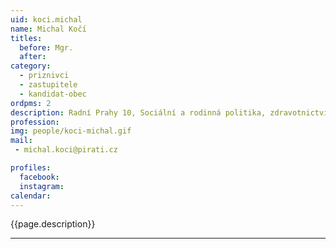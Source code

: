 ```yaml
---
uid: koci.michal
name: Michal Kočí
titles:
  before: Mgr.
  after:
category:
  - priznivci
  - zastupitele    
  - kandidat-obec 
ordpms: 2
description: Radní Prahy 10, Sociální a rodinná politika, zdravotnictví, bezpečnost, hazard
profession: 
img: people/koci-michal.gif
mail:
 - michal.koci@pirati.cz

profiles:
  facebook: 
  instagram: 
calendar: 
---
```


{{page.description}}



---

